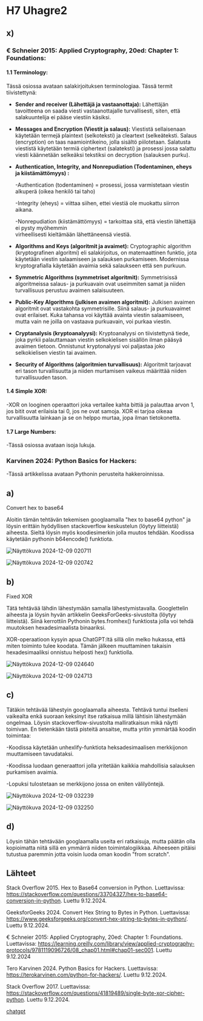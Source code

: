 # H7 Uhagre2

## x) 

### **€ Schneier 2015: Applied Cryptography, 20ed: Chapter 1: Foundations:**

#### 1.1 Terminology:

Tässä osiossa avataan salakirjoituksen terminologiaa. Tässä termit tiivistettynä:

- **Sender and receiver (Lähettäjä ja vastaanottaja):**
  Lähettäjän tavoitteena on saada viesti vastaanottajalle turvallisesti, siten, että salakuuntelija ei pääse      viestiin käsiksi.

- **Messages and Encryption (Viestit ja salaus):**
  Viestistä sellaisenaan käytetään termejä plaintext (selkoteksti) ja cleartext (selkeäteksti. Salaus             (encryption) on taas naamiointikeino, jolla sisältö piilotetaan. Salatusta viestistä käytetään termiä           ciphertext (salateksti) ja prosessi jossa salattu viesti käännetään selkeäksi tekstiksi on decryption           (salauksen purku).

- **Authentication, Integrity, and Nonrepudiation (Todentaminen, eheys ja kiistämättömyys) :**

    -Authentication (todentaminen) = prosessi, jossa varmistetaan viestin alkuperä (oikea henkilö tai taho)
      
    -Integrity (eheys) = viittaa siihen, ettei viestiä ole muokattu siirron aikana.
      
    -Nonrepudiation (kiistämättömyys) = tarkoittaa sitä, että viestin lähettäjä ei pysty myöhemmin     
    virheellisesti kieltämään lähettäneensä viestiä.
    
- **Algorithms and Keys (algoritmit ja avaimet):**
    Cryptographic algorithm (kryptografinen algoritmi) eli salakirjoitus, on matemaattinen funktio, jota     
    käytetään viestin salaamiseen ja salauksen purkamiseen. Modernissa kryptografialla käytetään avaimia sekä 
    salaukseen että sen purkuun.

- **Symmetric Algorithms (symmetriset algoritmit):**
    Symmetrisissä algoritmeissa salaus- ja purkuavain ovat useimmiten samat ja niiden turvallisuus perustuu         avaimen salaisuuteen.

- **Public-Key Algorithms (julkisen avaimen algoritmit):**
    Julkisen avaimen algoritmit ovat vastakohta symmetrisille. Siinä salaus- ja purkuavaimet ovat erilaiset.        Kuka tahansa voi käyttää avainta viestin salaamiseen, mutta vain ne joilla on vastaava purkuavain, voi          purkaa viestin.

- **Cryptanalysis (kryptoanalyysi):**
    Kryptoanalyysi on tiivistettynä tiede, joka pyrkii palauttamaan viestin selkokielisen sisällön ilman pääsyä     avaimen tietoon. Onnistunut kryptonalyysi voi paljastaa joko selkokielisen viestin tai avaimen.

- **Security of Algorithms (algoritmien turvallisuus):**
    Algoritmit tarjoavat eri tason turvallisuutta ja niiden murtamisen vaikeus määrittää niiden turvallisuuden      tason.

#### 1.4 Simple XOR:
   -XOR on looginen operaattori joka vertailee kahta bittiä ja palauttaa arvon 1, jos bitit ovat erilaisia tai 
    0, jos ne ovat samoja. XOR ei tarjoa oikeaa turvallisuutta lainkaan ja se on helppo murtaa, jopa ilman 
    tietokonetta.

#### 1.7 Large Numbers:
   -Tässä osiossa avataan isoja lukuja.

### **Karvinen 2024: Python Basics for Hackers:**
   -Tässä artikkelissa avataan Pythonin perusteita hakkeroinnissa.

## a)

Convert hex to base64

Aloitin tämän tehtävän tekemisen googlaamalla "hex to base64 python" ja löysin erittäin hyödyllisen stackoverflow keskustelun (löytyy liitteistä) aiheesta. Sieltä löysin myös koodiesimerkin jolla muutos tehdään. Koodissa käytetään pythonin b64encode() funktiota.

![Näyttökuva 2024-12-09 020711](https://github.com/user-attachments/assets/3a37b19b-4c73-487b-9c28-a38a642d4717)

![Näyttökuva 2024-12-09 020742](https://github.com/user-attachments/assets/d67201ca-d68e-4078-972c-e39a9ea4522e)


## b)

Fixed XOR

Tätä tehtävää lähdin lähestymään samalla lähestymistavalla. Googlettelin aiheesta ja löysin hyvän artikkelin GeeksForGeeks-sivustolta (löytyy liitteistä). Siinä kerrottiin Pythonin bytes.fromhex() funktiosta jolla  voi tehdä muutoksen hexadesimaalista binaariksi.

XOR-operaatioon kysyin apua ChatGPT:ltä sillä olin melko hukassa, että miten toiminto tulee koodata.  Tämän jälkeen muuttaminen takaisin hexadesimaaliksi onnistuu helposti hex() funktiolla.

![Näyttökuva 2024-12-09 024640](https://github.com/user-attachments/assets/9f61737a-1bbc-46ef-bb6e-859cd44d525d)

![Näyttökuva 2024-12-09 024713](https://github.com/user-attachments/assets/1460e7f7-ac7e-49a8-82cf-723141dcb20d)


## c)

Tätäkin tehtävää lähestyin googlaamalla aiheesta. Tehtävä tuntui itselleni vaikealta enkä suoraan keksinyt itse ratkaisua millä lähtisin lähestymään ongelmaa. Löysin stackoverflow-sivustolta malliratkaisun mikä näytti toimivan. En tietenkään tästä pisteitä ansaitse, mutta yritin ymmärtää koodin toimintaa:

-Koodissa käytetään unhexlify-funktiota heksadesimaalisen merkkijonon muuttamiseen tavudataksi.

-Koodissa luodaan generaattori jolla yritetään kaikkia mahdollisia salauksen purkamisen avaimia.

-Lopuksi tulostetaan se merkkijono jossa on eniten välilyöntejä.

![Näyttökuva 2024-12-09 032239](https://github.com/user-attachments/assets/77f9afff-1350-4dc9-b8f3-d0b5ef7adfbb)

![Näyttökuva 2024-12-09 032250](https://github.com/user-attachments/assets/55f6005b-5c7c-49d7-9668-3bd63f0fe4fa)

## d)

Löysin tähän tehtävään googlaamalla useita eri ratkaisuja, mutta päätän olla kopioimatta niitä sillä en ymmärrä niiden toimintalogiikkaa. Aiheeseen pitäisi tutustua paremmin jotta voisin luoda oman koodin "from scratch".

## Lähteet

Stack Overflow 2015. Hex to Base64 conversion in Python. Luettavissa: https://stackoverflow.com/questions/33704327/hex-to-base64-conversion-in-python. Luettu 9.12.2024.

GeeksforGeeks 2024. Convert Hex String to Bytes in Python. Luettavissa: https://www.geeksforgeeks.org/convert-hex-string-to-bytes-in-python/. Luettu 9.12.2024.

€ Schneier 2015: Applied Cryptography, 20ed: Chapter 1: Foundations. Luettavissa: https://learning.oreilly.com/library/view/applied-cryptography-protocols/9781119096726/08_chap01.html#chap01-sec001. Luettu 9.12.2024

Tero Karvinen 2024. Python Basics for Hackers. Luettavissa: https://terokarvinen.com/python-for-hackers/. Luettu 9.12.2024.

Stack Overflow 2017. Luettavissa: https://stackoverflow.com/questions/41819489/single-byte-xor-cipher-python. Luettu 9.12.2024.

[chatgpt](https://chatgpt.com/)
